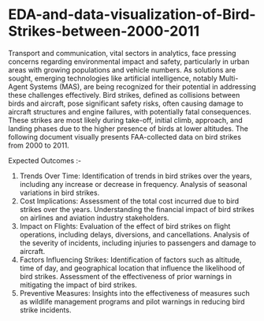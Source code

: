 # EDA-and-data-visualization-of-Bird-Strikes-between-2000-2011

Transport and communication, vital sectors in analytics, face pressing concerns regarding environmental impact and safety, particularly in urban areas with growing populations and vehicle numbers. As solutions are sought, emerging technologies like artificial intelligence, notably Multi-Agent Systems (MAS), are being recognized for their potential in addressing these challenges effectively. Bird strikes, defined as collisions between birds and aircraft, pose significant safety risks, often causing damage to aircraft structures and engine failures, with potentially fatal consequences. These strikes are most likely during take-off, initial climb, approach, and landing phases due to the higher presence of birds at lower altitudes. The following document visually presents FAA-collected data on bird strikes from 2000 to 2011.

Expected Outcomes :- 
1.  Trends Over Time:
    Identification of trends in bird strikes over the years, including any increase or decrease in frequency.
    Analysis of seasonal variations in bird strikes.
2.  Cost Implications:
    Assessment of the total cost incurred due to bird strikes over the years.
    Understanding the financial impact of bird strikes on airlines and aviation industry stakeholders.
3.  Impact on Flights:
    Evaluation of the effect of bird strikes on flight operations, including delays, diversions, and cancellations.
    Analysis of the severity of incidents, including injuries to passengers and damage to aircraft.
4.  Factors Influencing Strikes:
    Identification of factors such as altitude, time of day, and geographical location that influence the likelihood of bird strikes.
    Assessment of the effectiveness of prior warnings in mitigating the impact of bird strikes.
5.  Preventive Measures:
    Insights into the effectiveness of measures such as wildlife management programs and pilot warnings in reducing bird strike incidents.
